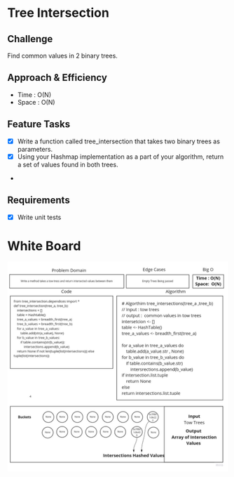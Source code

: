 # Tree Intersection

## Challenge

Find common values in 2 binary trees.

## Approach & Efficiency

- Time : O(N)
- Space : O(N)

## Feature Tasks


* [x] Write a function called tree_intersection that takes two binary trees as parameters.
* [x] Using your Hashmap implementation as a part of your algorithm, return a set of values found in both trees.
*
## Requirements

* [x] Write unit tests
# White Board

![Tree Intersection](whiteboard.jpg)
